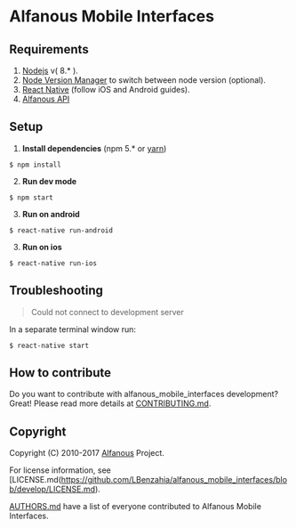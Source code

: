 Alfanous Mobile Interfaces
==========================

## Requirements

1. [Nodejs](https://nodejs.org/en/download/) v( 8.* ).
2. [Node Version Manager](https://github.com/creationix/nvm) to switch between node version (optional).
3. [React Native](http://facebook.github.io/react-native/docs/getting-started.html) (follow iOS and Android guides).
4. [Alfanous API](https://github.com/Alfanous-team/alfanous-api)

## Setup

1. **Install dependencies** (npm 5.* or [yarn](https://yarnpkg.com/en/))

  ```
  $ npm install
  ```
2. **Run dev mode**
  ```
  $ npm start
  ```
3. **Run on android**
  ```
  $ react-native run-android
  ```
3. **Run on ios**
  ```
  $ react-native run-ios
  ```

## Troubleshooting
> Could not connect to development server

In a separate terminal window run:

  ```
  $ react-native start
  ```
## How to contribute
Do you want to contribute with alfanous_mobile_interfaces development? Great! Please read more details at [CONTRIBUTING.md](https://github.com/LBenzahia/alfanous_mobile_interfaces/blob/develop/CONTRIBUTING.md).

## Copyright
Copyright (C) 2010-2017 [Alfanous](https://github.com/Alfanous-team/alfanous) Project.

For license information, see [LICENSE.md(https://github.com/LBenzahia/alfanous_mobile_interfaces/blob/develop/LICENSE.md).

[AUTHORS.md](https://github.com/LBenzahia/alfanous_mobile_interfaces/blob/develop/AUTHORS.md) have a list of everyone contributed to Alfanous Mobile Interfaces.

